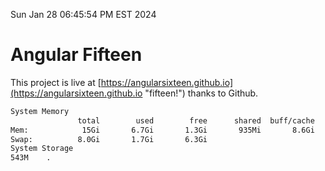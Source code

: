 Sun Jan 28 06:45:54 PM EST 2024

# Angular Fifteen


This project is live at [https://angularsixteen.github.io](https://angularsixteen.github.io "fifteen!") thanks to Github.

```bash
System Memory
               total        used        free      shared  buff/cache   available
Mem:            15Gi       6.7Gi       1.3Gi       935Mi       8.6Gi       8.6Gi
Swap:          8.0Gi       1.7Gi       6.3Gi
System Storage
543M	.
